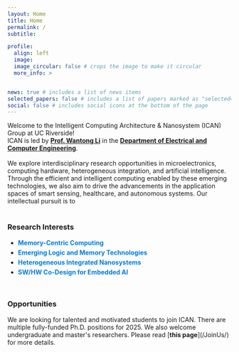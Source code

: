 ```yaml
---
layout: Home
title: Home
permalink: /
subtitle: 

profile:
  align: left
  image:
  image_circular: false # crops the image to make it circular
  more_info: >


news: true # includes a list of news items
selected_papers: false # includes a list of papers marked as "selected={true}"
social: false # includes social icons at the bottom of the page
---
```


Welcome to the Intelligent Computing Architecture & Nanosystem (ICAN) Group at UC Riverside! <br>
ICAN is led by [<b>Prof. Wantong Li</b>](/members/wantong) in the [<b>Department of Electrical and Computer Engineering</b>](https://www.ee.ucr.edu/). 
<br><br>
We explore interdisciplinary research opportunities in microelectronics, computing hardware, heterogeneous integration, and artificial intelligence. Through the efficient and intelligent computing enabled by these emerging technologies, we also aim to drive the advancements in the application spaces of smart sensing, healthcare, and autonomous systems. Our intellectual pursuit is to
<br><br>

<h3>Research Interests</h3>
<ul style="list-style-type:disc">
<li><b><span style="color: #007cde;">Memory-Centric Computing</span></b></li>
<li style="margin-top: 5px;"><b><span style="color: #007cde;">Emerging Logic and Memory Technologies</span></b></li>
<li style="margin-top: 5px;"><b><span style="color: #007cde;">Heterogeneous Integrated Nanosystems</span></b></li>
<li style="margin-top: 5px;"><b><span style="color: #007cde;">SW/HW Co-Design for Embedded AI</span></b></li>
</ul>
<br>

<h3>Opportunities</h3>
We are looking for talented and motivated students to join ICAN. There are multiple fully-funded Ph.D. positions for 2025. We also welcome undergraduate and master's researchers. Please read [<b>this page</b>](/JoinUs/) for more details.
<br><br>